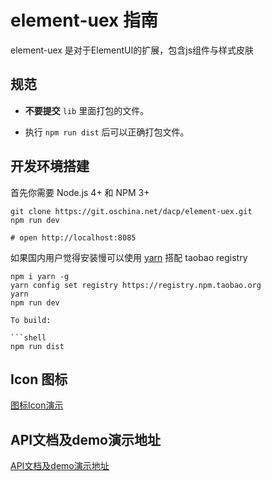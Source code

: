 # element-uex 指南

element-uex 是对于ElementUI的扩展，包含js组件与样式皮肤

## 规范

- **不要提交** `lib` 里面打包的文件。

- 执行 `npm run dist` 后可以正确打包文件。

## 开发环境搭建
首先你需要 Node.js 4+ 和 NPM 3+
```shell
git clone https://git.oschina.net/dacp/element-uex.git
npm run dev

# open http://localhost:8085
```

如果国内用户觉得安装慢可以使用 [yarn](https://github.com/yarnpkg/yarn) 搭配 taobao registry
```shell
npm i yarn -g
yarn config set registry https://registry.npm.taobao.org
yarn
npm run dev

To build:

```shell
npm run dist
```
## Icon 图标

[图标Icon演示](http://dacp.oschina.io/element-uex/examples/icon.html)

## API文档及demo演示地址

[API文档及demo演示地址](http://dacp.oschina.io/element-uex/examples/element-uex/#/zh-CN/component/icon)
